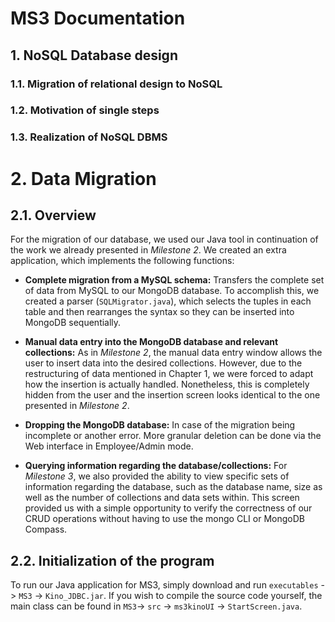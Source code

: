 # MS3 Documentation

## 1. NoSQL Database design
### 1.1. Migration of relational design to NoSQL

### 1.2. Motivation of single steps

### 1.3. Realization of NoSQL DBMS

# 2. Data Migration
## 2.1. Overview
For the migration of our database, we used our Java tool in continuation of the work we already presented in _Milestone 2_. We created an extra application, which implements the following functions:

+ **Complete migration from a MySQL schema:** Transfers the complete set of data from MySQL to our MongoDB database. To accomplish this, we created a parser (`SQLMigrator.java`), which selects the tuples in each table and then rearranges the syntax so they can be inserted into MongoDB sequentially.

+ **Manual data entry into the MongoDB database and relevant collections:**  As in _Milestone 2_, the manual data entry window allows the user to insert data into the desired collections. However, due to the restructuring of data mentioned in Chapter 1, we were forced to adapt how the insertion is actually handled. Nonetheless, this is completely hidden from the user and the insertion screen looks identical to the one presented in _Milestone 2_. 

+ **Dropping the MongoDB database:** In case of the migration being incomplete or another error. More granular deletion can be done via the Web interface in Employee/Admin mode.

+ **Querying information regarding the database/collections:** For _Milestone 3_, we also provided the ability to view specific sets of information regarding the database, such as the database name, size as well as the number of collections and data sets within. This screen provided us with a simple opportunity to verify the correctness of our CRUD operations without having to use the mongo CLI or MongoDB Compass.

## 2.2. Initialization of the program
To run our Java application for MS3, simply download and run `executables` -> `MS3` -> `Kino_JDBC.jar`. If you wish to compile the source code yourself, the main class can be found in `MS3`-> `src` -> `ms3kinoUI` -> `StartScreen.java`.
